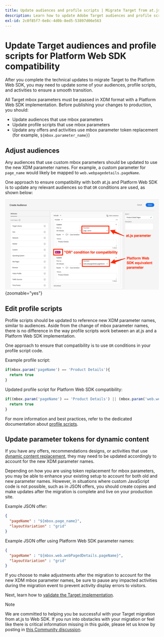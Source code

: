 ```yaml
---
title: Update audiences and profile scripts | Migrate Target from at.js 2.x to Web SDK
description: Learn how to update Adobe Target audiences and profile scripts for compatibility with Experience Platform Web SDK.
exl-id: 2c0f85f7-6e8c-4d0b-8ed5-53897d06e563
---
```

# Update Target audiences and profile scripts for Platform Web SDK compatibility

After you complete the technical updates to migrate Target to the Platform Web SDK, you may need to update some of your audiences, profile scripts, and activities to ensure a smooth transition. 

All Target mbox parameters must be passed in XDM format with a Platform Web SDK implementation. Before publishing your changes to production, you should:

* Update audiences that use mbox parameters
* Update profile scripts that use mbox parameters
* Update any offers and activities use mbox parameter token replacement (for example, `${mbox.parameter_name}`)

## Adjust audiences

Any audiences that use custom mbox parameters should be updated to use the new XDM parameter names. For example, a custom parameter for `page_name` would likely be mapped to `web.webpagedetails.pageName`.

One approach to ensure compatibility with both at.js and Platform Web SDK is to update any relevant audiences so that `OR` conditions are used, as shown below:

![How to view update a Target audience for Platform Web SDK compatibility](assets/target-audience-update.png){zoomable="yes"}

## Edit profile scripts
 
Profile scripts should be updated to reference new XDM parameter names, similar to audiences. Aside from the change of mbox parameter names, there is no difference in the way profile scripts work between an at.js and a Platform Web SDK implementation.

One approach to ensure that compatibility is to use `OR` conditions in your profile script code.

Example profile script: 

```Javascript
if(mbox.param('pageName') == 'Product Details'){
  return true
}
```

Updated profile script for Platform Web SDK compatibility:

```Javascript
if((mbox.param('pageName') == 'Product Details') || (mbox.param('web.webPageDetails.pageName') =='Product Details')){
  return true
}
```

For more information and best practices, refer to the dedicated documentation about [profile scripts](https://experienceleague.adobe.com/docs/target/using/audiences/visitor-profiles/profile-parameters.html). 

## Update parameter tokens for dynamic content

If you have any offers, recommendations designs, or activities that use [dynamic content replacement](https://experienceleague.adobe.com/docs/target/using/experiences/offers/passing-profile-attributes-to-the-html-offer.html), they may need to be updated accordingly to account for the new XDM parameter names.

Depending on how you are using token replacement for mbox parameters, you may be able to enhance your existing setup to account for both old and new parameter names. However, in situations where custom JavaScript code is not possible, such as in JSON offers, you should create copies and make updates after the migration is complete and live on your production site.

Example JSON offer:

```JSON
{
  "pageName" : "${mbox.page_name}",
  "layoutVariation" : "grid"
}
```

Example JSON offer using Platform Web SDK parameter names:

```JSON
{
  "pageName" : "${mbox.web.webPagedDetails.pageName}",
  "layoutVariation" : "grid"
}
```

If you choose to make adjustments after the migration to account for the new XDM mbox parameter names, be sure to pause any impacted activities during the migration event to prevent activity display errors to visitors.

Next, learn how to [validate the Target implementation](validate.md).

>[!NOTE]
>
>We are committed to helping you be successful with your Target migration from at.js to Web SDK. If you run into obstacles with your migration or feel like there is critical information missing in this guide, please let us know by posting in [this Community discussion](https://experienceleaguecommunities.adobe.com/t5/adobe-experience-platform-data/tutorial-discussion-migrate-target-from-at-js-to-web-sdk/m-p/575587#M463).
